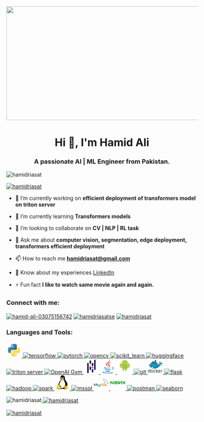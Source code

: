<img src="https://cdn.dribbble.com/users/46123/screenshots/6135335/ai-sun-type.gif" data-canonical-src="https://cdn.dribbble.com/users/46123/screenshots/6135335/ai-sun-type.gif" width="800" height="300" />

<h1 align="center">Hi 👋, I'm Hamid Ali</h1>
<h3 align="center">A passionate AI | ML Engineer from Pakistan.</h3>

<p align="left"> <img src="https://komarev.com/ghpvc/?username=hamidriasat&label=Profile%20views&color=0e75b6&style=flat" alt="hamidriasat" /> </p>

<p align="left"> <a href="https://github.com/ryo-ma/github-profile-trophy"><img src="https://github-profile-trophy.vercel.app/?username=hamidriasat" alt="hamidriasat" /></a> </p>


- 🔭 I’m currently working on **efficient deployment of transformers model on triton server**

- 🌱 I’m currently learning **Transformers models**

- 👯 I’m looking to collaborate on **CV | NLP | RL task**

- 💬 Ask me about **computer vision, segmentation, edge deployment, transformers efficient deployment**

- 📫 How to reach me **hamidriasat@gmail.com**

- 📄 Know about my experiences [LinkedIn](https://www.linkedin.com/in/hamid-ali-03075156742/)

- ⚡ Fun fact **I like to watch same movie again and again.**

<h3 align="left">Connect with me:</h3>
<p align="left">
<a href="https://linkedin.com/in/hamid-ali-03075156742" target="blank"><img align="center" src="https://raw.githubusercontent.com/rahuldkjain/github-profile-readme-generator/master/src/images/icons/Social/linked-in-alt.svg" alt="hamid-ali-03075156742" height="30" width="40" /></a>
<a href="https://fb.com/hamidriasatse" target="blank"><img align="center" src="https://raw.githubusercontent.com/rahuldkjain/github-profile-readme-generator/master/src/images/icons/Social/facebook.svg" alt="hamidriasatse" height="30" width="40" /></a>
<a href="https://www.hackerrank.com/hamidriasat" target="blank"><img align="center" src="https://raw.githubusercontent.com/rahuldkjain/github-profile-readme-generator/master/src/images/icons/Social/hackerrank.svg" alt="hamidriasat" height="30" width="40" /></a>
</p>

<h3 align="left">Languages and Tools:</h3>
<p align="left"> 
 <a href="https://www.python.org" target="_blank" rel="noreferrer"> <img src="https://raw.githubusercontent.com/devicons/devicon/master/icons/python/python-original.svg" alt="python" width="40" height="40"/> </a> <a href="https://www.tensorflow.org" target="_blank" rel="noreferrer"> <img src="https://www.vectorlogo.zone/logos/tensorflow/tensorflow-icon.svg" alt="tensorflow" width="40" height="40"/> </a>  <a href="https://pytorch.org/" target="_blank" rel="noreferrer"> <img src="https://www.vectorlogo.zone/logos/pytorch/pytorch-icon.svg" alt="pytorch" width="40" height="40"/> </a> </a> <a href="https://opencv.org/" target="_blank" rel="noreferrer"> <img src="https://www.vectorlogo.zone/logos/opencv/opencv-icon.svg" alt="opencv" width="40" height="40"/> </a> <a href="https://scikit-learn.org/" target="_blank" rel="noreferrer"> <img src="https://upload.wikimedia.org/wikipedia/commons/0/05/Scikit_learn_logo_small.svg" alt="scikit_learn" width="40" height="40"/> </a> <a href="https://huggingface.co/" target="_blank" rel="noreferrer"> <img src="https://huggingface.co/front/assets/huggingface_logo-noborder.svg" alt="huggingface" width="40" height="40"/> </a>  <a href="https://developer.nvidia.com/nvidia-triton-inference-server" target="_blank" rel="noreferrer"> <img src="https://upload.wikimedia.org/wikipedia/sco/2/21/Nvidia_logo.svg" alt="triton server" width="40" height="40"/> </a> <a href="https://www.gymlibrary.dev/" target="_blank" rel="noreferrer"> <img src="https://www.gymlibrary.dev/_static/img/gym_logo_black.svg" alt="OpenAI Gym" width="40" height="40"/> </a> <a href="https://pandas.pydata.org/" target="_blank" rel="noreferrer"> <img src="https://raw.githubusercontent.com/devicons/devicon/2ae2a900d2f041da66e950e4d48052658d850630/icons/pandas/pandas-original.svg" alt="pandas" width="40" height="40"/> </a>  <a href="https://www.java.com" target="_blank" rel="noreferrer"> <img src="https://raw.githubusercontent.com/devicons/devicon/master/icons/java/java-original.svg" alt="java" width="40" height="40"/> <a href="https://developer.android.com" target="_blank" rel="noreferrer"> <img src="https://raw.githubusercontent.com/devicons/devicon/master/icons/android/android-original-wordmark.svg" alt="android" width="40" height="40"/> </a> <a href="https://git-scm.com/" target="_blank" rel="noreferrer"> <img src="https://www.vectorlogo.zone/logos/git-scm/git-scm-icon.svg" alt="git" width="40" height="40"/> </a> <a href="https://www.docker.com/" target="_blank" rel="noreferrer"> <img src="https://raw.githubusercontent.com/devicons/devicon/master/icons/docker/docker-original-wordmark.svg" alt="docker" width="40" height="40"/> </a> <a href="https://flask.palletsprojects.com/" target="_blank" rel="noreferrer"> <img src="https://www.vectorlogo.zone/logos/pocoo_flask/pocoo_flask-icon.svg" alt="flask" width="40" height="40"/> </a> <a href="https://hadoop.apache.org/" target="_blank" rel="noreferrer"> <img src="https://www.vectorlogo.zone/logos/apache_hadoop/apache_hadoop-icon.svg" alt="hadoop" width="40" height="40"/> </a>  <a href="https://spark.apache.org/" target="_blank" rel="noreferrer"> <img src="https://upload.wikimedia.org/wikipedia/commons/thumb/f/f3/Apache_Spark_logo.svg/250px-Apache_Spark_logo.svg.png" alt="spark" width="40" height="40"/> </a>  </a> <a href="https://www.linux.org/" target="_blank" rel="noreferrer"> <img src="https://raw.githubusercontent.com/devicons/devicon/master/icons/linux/linux-original.svg" alt="linux" width="40" height="40"/> </a> <a href="https://www.microsoft.com/en-us/sql-server" target="_blank" rel="noreferrer"> <img src="https://www.svgrepo.com/show/303229/microsoft-sql-server-logo.svg" alt="mssql" width="40" height="40"/> </a> <a href="https://www.mysql.com/" target="_blank" rel="noreferrer"> <img src="https://raw.githubusercontent.com/devicons/devicon/master/icons/mysql/mysql-original-wordmark.svg" alt="mysql" width="40" height="40"/> </a> <a href="https://www.nginx.com" target="_blank" rel="noreferrer"> <img src="https://raw.githubusercontent.com/devicons/devicon/master/icons/nginx/nginx-original.svg" alt="nginx" width="40" height="40"/> </a> <a href="https://postman.com" target="_blank" rel="noreferrer"> <img src="https://www.vectorlogo.zone/logos/getpostman/getpostman-icon.svg" alt="postman" width="40" height="40"/> </a> <a href="https://seaborn.pydata.org/" target="_blank" rel="noreferrer"> <img src="https://seaborn.pydata.org/_images/logo-mark-lightbg.svg" alt="seaborn" width="40" height="40"/> </p>

<p><img align="left" src="https://github-readme-stats.vercel.app/api/top-langs?username=hamidriasat&show_icons=true&locale=en&layout=compact" alt="hamidriasat" /></p>

<p>&nbsp;<img align="center" src="https://github-readme-stats.vercel.app/api?username=hamidriasat&show_icons=true&locale=en" alt="hamidriasat" /></p>

<p><img align="center" src="https://github-readme-streak-stats.herokuapp.com/?user=hamidriasat&" alt="hamidriasat" /></p>
